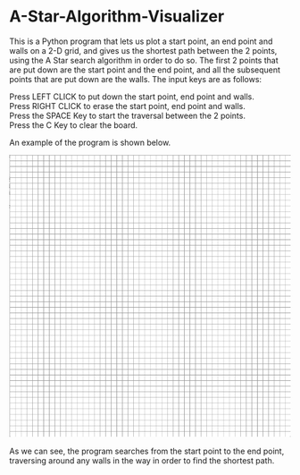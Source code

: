 # A-Star-Algorithm-Visualizer

This is a Python program that lets us plot a start point, an end point and walls on a 2-D grid, and gives us the shortest path between the 2 points, using the A Star search algorithm in order to do so. The first 2 points that are put down are the start point and the end point, and all the subsequent points that are put down are the walls. The input keys are as follows:

Press LEFT CLICK to put down the start point, end point and walls. <br />
Press RIGHT CLICK to erase the start point, end point and walls. <br />
Press the SPACE Key to start the traversal between the 2 points. <br />
Press the C Key to clear the board. <br />

An example of the program is shown below.

![](pathfinding.gif)

As we can see, the program searches from the start point to the end point, traversing around any walls in the way in order to find the shortest path.
